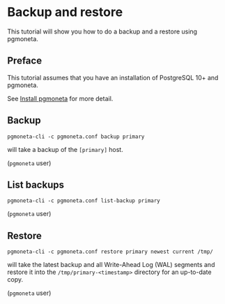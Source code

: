 # Backup and restore

This tutorial will show you how to do a backup and a restore using pgmoneta.

## Preface

This tutorial assumes that you have an installation of PostgreSQL 10+ and pgmoneta.

See [Install pgmoneta](https://github.com/pgmoneta/pgmoneta/blob/main/doc/tutorial/01_install.md)
for more detail.

## Backup

```
pgmoneta-cli -c pgmoneta.conf backup primary
```

will take a backup of the `[primary]` host.

(`pgmoneta` user)

## List backups

```
pgmoneta-cli -c pgmoneta.conf list-backup primary
```

(`pgmoneta` user)

## Restore

```
pgmoneta-cli -c pgmoneta.conf restore primary newest current /tmp/ 
```

will take the latest backup and all Write-Ahead Log (WAL) segments and restore it
into the `/tmp/primary-<timestamp>` directory for an up-to-date copy.

(`pgmoneta` user)

